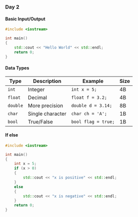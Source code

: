 ### Day 2

#### Basic Input/Output

```cpp
#include <iostream>

int main()
{
    std::cout << "Hello World" << std::endl;
    return 0;
}
```
#### Data Types

| Type    | Description       | Example             | Size  |
|---------|-------------------|---------------------|-------|
| `int`   | Integer            | `int x = 5;`        | 4B    |
| `float` | Decimal            | `float f = 3.2;`    | 4B    |
| `double`| More precision     | `double d = 3.14;`  | 8B    |
| `char`  | Single character   | `char ch = 'A';`    | 1B    |
| `bool`  | True/False         | `bool flag = true;` | 1B    |

#### If else

```cpp
#include <iostream>

int main()
{
    int x = 5;
    if (x > 0)
    {
        std::cout << "x is positive" << std::endl;
    }
    else
    {
        std::cout << "x is negative" << std::endl;
    }
    return 0;
}
```